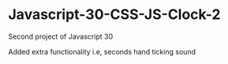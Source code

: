 # Javascript-30-CSS-JS-Clock-2

Second project of Javascript 30

Added extra functionality i.e, seconds hand ticking sound
